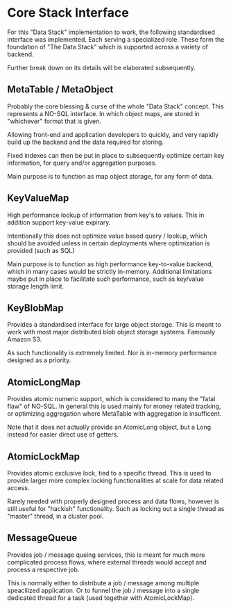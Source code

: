 # Core Stack Interface

For this "Data Stack" implementation to work, the following standardised interface was implemented. Each serving a specialized role. These form the foundation of "The Data Stack" which is supported across a variety of backend.

Further break down on its details will be elaborated subsequently.

## MetaTable / MetaObject

Probably the core blessing & curse of the whole "Data Stack" concept. This represents a NO-SQL interface. In which object maps, are stored in "whichever" format that is given.

Allowing front-end and application developers to quickly, and very rapidly build up the backend and the data required for storing.

Fixed indexes can then be put in place to subsequently optimize certain key information, for query and/or aggregation purposes.

Main purpose is to function as map object storage, for any form of data.

## KeyValueMap

High performance lookup of information from key's to values. This in addition support key-value expirary.

Intentionally this does not optimize value based query / lookup, which should be avoided unless in certain deployments where optimization is provided (such as SQL)

Main purpose is to function as high performance key-to-value backend, which in many cases would be strictly in-memory. Additional limitations maybe put in place to facilitate such performance, such as key/value storage length limit.

## KeyBlobMap

Provides a standardised interface for large object storage. This is meant to work with most major distributed blob object storage systems. Famously Amazon S3.

As such functionality is extremely limited. Nor is in-memory performance designed as a priority.

## AtomicLongMap

Provides atomic numeric support, which is considered to many the "fatal flaw" of NO-SQL. In general this is used mainly for money related tracking, or optimizing aggregation where MetaTable with aggregation is insufficent.

Note that it does not actually provide an AtomicLong object, but a Long instead for easier direct use of getters.

## AtomicLockMap

Provides atomic exclusive lock, tied to a specific thread. This is used to provide larger more complex locking functionalities at scale for data related access.

Rarely needed with properly designed process and data flows, however is still useful for "hackish" functionality. Such as locking out a single thread as "master" thread, in a cluster pool.

## MessageQueue

Provides job / message queing services, this is meant for much more complicated process flows, where external threads would accept and process a respective job.

This is normally either to distribute a job / message among multiple speacilized application. Or to funnel the job / message into a single dedicated thread for a task (used together with AtomicLockMap).
